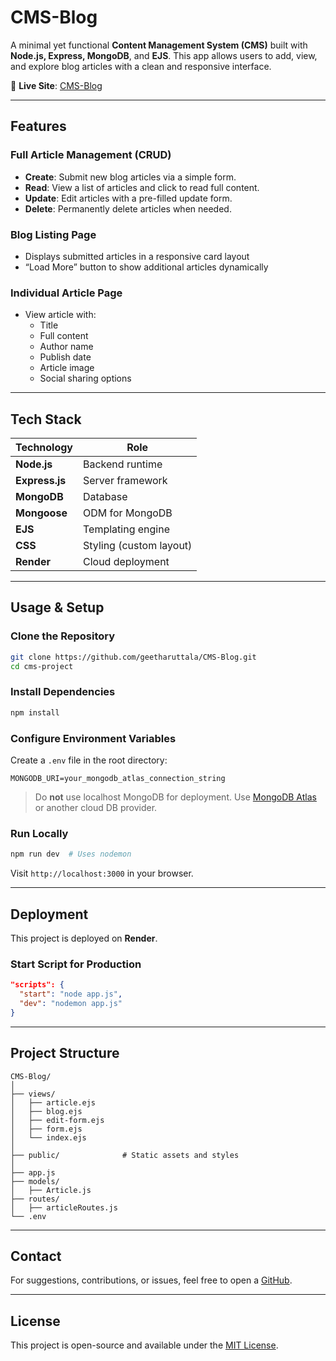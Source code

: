 # CMS-Blog

A minimal yet functional **Content Management System (CMS)** built with **Node.js, Express, MongoDB**, and **EJS**. This app allows users to add, view, and explore blog articles with a clean and responsive interface.

🔗 **Live Site**: [CMS-Blog](https://cms-blog-i8mu.onrender.com/)

---

## Features

### Full Article Management (CRUD)
- **Create**: Submit new blog articles via a simple form.
- **Read**: View a list of articles and click to read full content.
- **Update**: Edit articles with a pre-filled update form.
- **Delete**: Permanently delete articles when needed.

### Blog Listing Page
- Displays submitted articles in a responsive card layout
- “Load More” button to show additional articles dynamically

### Individual Article Page
- View article with:
  - Title
  - Full content
  - Author name
  - Publish date
  - Article image
  - Social sharing options

---

## Tech Stack

| Technology | Role |
|-----------|------|
| **Node.js** | Backend runtime |
| **Express.js** | Server framework |
| **MongoDB** | Database |
| **Mongoose** | ODM for MongoDB |
| **EJS** | Templating engine |
| **CSS** | Styling (custom layout) |
| **Render** | Cloud deployment |

---

## Usage & Setup

### Clone the Repository

```bash
git clone https://github.com/geetharuttala/CMS-Blog.git
cd cms-project
````

### Install Dependencies

```bash
npm install
```

### Configure Environment Variables

Create a `.env` file in the root directory:

```
MONGODB_URI=your_mongodb_atlas_connection_string
```

> Do **not** use localhost MongoDB for deployment. Use [MongoDB Atlas](https://www.mongodb.com/cloud/atlas) or another cloud DB provider.

### Run Locally

```bash
npm run dev  # Uses nodemon
```

Visit `http://localhost:3000` in your browser.

---

## Deployment

This project is deployed on **Render**.

### Start Script for Production

```json
"scripts": {
  "start": "node app.js",
  "dev": "nodemon app.js"
}
```

---

## Project Structure

```
CMS-Blog/
│
├── views/              
│   ├── article.ejs        
│   ├── blog.ejs   
│   ├── edit-form.ejs     
│   ├── form.ejs       
│   └── index.ejs      
│
├── public/              # Static assets and styles
│
├── app.js              
├── models/  
│   ├── Article.js             
├── routes/    
│   ├── articleRoutes.js          
└── .env       
```

---

## Contact

For suggestions, contributions, or issues, feel free to open a [GitHub](https://github.com/geetharuttala).

---

## License

This project is open-source and available under the [MIT License](LICENSE).


